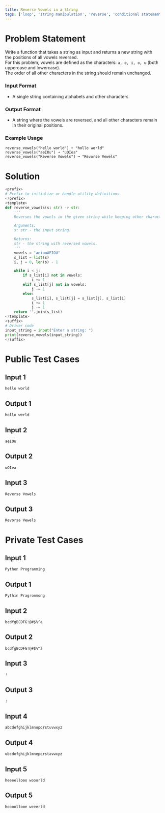 ```yaml
---
title: Reverse Vowels in a String
tags: ['loop', 'string manipulation', 'reverse', 'conditional statements']
---
```


# Problem Statement

Write a function that takes a string as input and returns a new string with the positions of all vowels reversed.  
For this problem, vowels are defined as the characters: `a, e, i, o, u` (both uppercase and lowercase).  
The order of all other characters in the string should remain unchanged.

### **Input Format**
- A single string containing alphabets and other characters.

### **Output Format**
- A string where the vowels are reversed, and all other characters remain in their original positions.

### **Example Usage**
```plaintext
reverse_vowels("hello world") ➞ "hollo werld"
reverse_vowels("aeIOu") ➞ "uOIea"
reverse_vowels("Reverse Vowels") ➞ "Revorse Vewels"
```

# Solution

```python reverse_vowels.py -r 'python reverse_vowels.py'
<prefix>
# Prefix to initialize or handle utility definitions
</prefix>
<template>
def reverse_vowels(s: str) -> str:
    '''
    Reverses the vowels in the given string while keeping other characters unchanged.

    Arguments:
    s: str - the input string.

    Returns:
    str - the string with reversed vowels.
    '''
    vowels = "aeiouAEIOU"
    s_list = list(s)
    i, j = 0, len(s) - 1

    while i < j:
        if s_list[i] not in vowels:
            i += 1
        elif s_list[j] not in vowels:
            j -= 1
        else:
            s_list[i], s_list[j] = s_list[j], s_list[i]
            i += 1
            j -= 1
    return ''.join(s_list)
</template>
<suffix>
# Driver code
input_string = input("Enter a string: ")
print(reverse_vowels(input_string))
</suffix>
```

# Public Test Cases

## Input 1

```
hello world
```

## Output 1

```
hollo werld
```


## Input 2

```
aeIOu
```

## Output 2

```
uOIea
```


## Input 3

```
Reverse Vowels
```

## Output 3

```
Revorse Vewels
```


# Private Test Cases

## Input 1

```
Python Programming
```

## Output 1

```
Pythin Pragrommong
```

## Input 2

```
bcdfgBCDFG!@#$%^a
```

## Output 2

```
bcdfgBCDFG!@#$%^a
```

## Input 3

```
!
```

## Output 3

```
!
```

## Input 4

```
abcdefghijklmnopqrstuvwxyz
```

## Output 4

```
ubcdofghijklmnepqrstavwxyz
```

## Input 5

```
heeeellooo wooorld
```

## Output 5

```
hoooollooe weeerld
```

